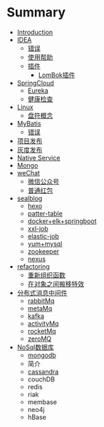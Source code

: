 # Summary

* [Introduction](README.md)
* [IDEA](java.md)
  * [错误](java/cuo-wu.md)
  * [使用帮助](java/shi-yong-bang-zhu.md)
  * [插件](java/cha-jian.md)
    * [LomBok插件](java/cha-jian/lombokcha-jian.md)
* [SpringCloud](springcloud.md)
  * [Eureka](springcloud/eureka.md)
  * [健康检查](springcloud/jian-kang-jian-cha.md)
* [Linux](linux.md)
  * [盘符概念](pan-fu-gai-nian.md)
* [MyBatis](mybatis.md)
  * [错误](mybatis/cuo-wu.md)
* [项目发布](xiang-mu-fa-bu.md)
* [灰度发布](hui-du-fa-bu.md)
* [Native Service](native-service.md)
* [Mongo](mongo.md)
* [weChat](wechat.md)
  * [微信公众号](wechat/wei-xin-gong-zhong-hao.md)
  * [普通红包](wechat/pu-tong-hong-bao.md)
* [sealblog](sealblog.md)
  * [hexo](sealblog/hexo.md)
  * [patter-table](patter-table.md)
  * [docker+elk+springboot](sealblog/docker.md)
  * [xxl-job](sealblog/xxl-job.md)
  * [elastic-job](elastic-job.md)
  * [yum+mysql](sealblog/yum+mysql.md)
  * [zookeeper](sealblog/zookeeper.md)
  * [nexus](sealblog/nexus.md)
* [refactoring](refactoring.md)
  * [重新组织函数](refactoring/zhong-xin-zu-zhi-han-shu.md)
  * [在对象之间搬移特效](refactoring/zai-dui-xiang-zhi-jian-ban-yi-te-xiao.md)
* [分布式消息中间件](distributedmessagemiddleware.md)
  * [rabbitMq](distributedmessagemiddleware/rabbitmq.md)
  * [metaMq](sealblog/metamq.md)
  * [kafka](sealblog/kafka.md)
  * [activityMq](activitymq.md)
  * [rocketMq](sealblog/rocketmq.md)
  * [zeroMQ](distributedmessagemiddleware/zeromq.md)
* [NoSql数据库](nosqlshu-ju-ku.md)
  * [mongodb](nosqlshu-ju-ku/mongodb.md)
  * 简介
  * [cassandra](nosqlshu-ju-ku/aa/cassandra.md)
  * couchDB
  * redis
  * riak
  * membase
  * neo4j
  * hBase

